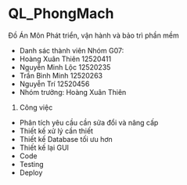 # QL_PhongMach
Đồ Án Môn Phát triển, vận hành và bảo trì phần mềm


- Danh sác thành viên Nhóm G07:
- Hoàng Xuân Thiên   12520411
- Nguyễn Minh Lộc    12520235
- Trần Bình Minh     12520263
- Nguyễn Trí         12520456
- Nhóm trưởng: Hoàng Xuân Thiên

1. Công việc
- Phân tích yêu cầu cần sửa đổi và nâng cấp
- Thiết kế xử lý cần thiết
- Thiết kế Database tối ưu hơn
- Thiết kế lại GUI
- Code
- Testing
- Deploy
